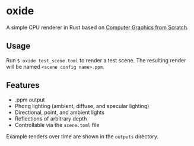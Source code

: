 # oxide

A simple CPU renderer in Rust based on [Computer Graphics from Scratch](https://gabrielgambetta.com/computer-graphics-from-scratch).

## Usage
Run `$ oxide test_scene.toml` to render a test scene. The resulting render will be named `<scene config name>.ppm`.

## Features
- .ppm output
- Phong lighting (ambient, diffuse, and specular lighting)
- Directional, point, and ambient lights
- Reflections of arbitrary depth
- Controllable via the `scene.toml` file

Example renders over time are shown in the `outputs` directory.
